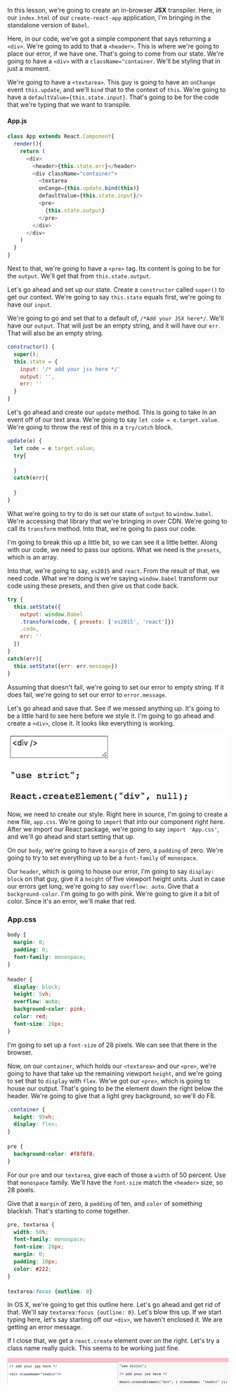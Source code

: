 In this lesson, we're going to create an in-browser **JSX** transpiler. Here, in our `index.html` of our `create-react-app` application, I'm bringing in the standalone version of `Babel`.


Here, in our code, we've got a simple component that says returning a `<div>`. We're going to add to that a `<header>`. This is where we're going to place our error, if we have one. That's going to come from our state. We're going to have a `<div>` with a `className="container`. We'll be styling that in just a moment.

We're going to have a `<textarea>`. This guy is going to have an `onChange` event `this.update`, and we'll `bind` that to the context of `this`. We're going to have a `defaultValue={this.state.input}`. That's going to be for the code that we're typing that we want to transpile.
#### App.js
``` javascript
class App extends React.Component{
  render(){
    return (
      <div>
        <header>{this.state.err}</header>
        <div className="container">
          <textarea
          onCange={this.update.bind(this)}
          defaultValue={this.state.input}/>
          <pre>
            {this.state.output}
          </pre>
        </div>
      </div>
    )
  }
}
```
Next to that, we're going to have a `<pre>` tag. Its content is going to be for the `output`. We'll get that from `this.state.output`.

Let's go ahead and set up our state. Create a `constructor` called `super()` to get our context. We're going to say `this.state` equals first, we're going to have our `input`.

We're going to go and set that to a default of, `/*Add your JSX here*/`. We'll have our `output`. That will just be an empty string, and it will have our `err`. That will also be an empty string. 

``` javascript
constructor() {
  super();
  this.state = {
    input: '/* add your jsx here */'
    output: '',
    err: ''
  }
}
```
Let's go ahead and create our `update` method. This is going to take in an event off of our text area. We're going to say `let code = e.target.value`. We're going to throw the rest of this in a `try/catch` block.

``` javascript
update(e) {
  let code = e.target.value;
  try{

  }
  catch(err){

  }
}
```

What we're going to try to do is set our state of `output` to `window.babel`. We're accessing that library that we're bringing in over CDN. We're going to call its `transform` method. Into that, we're going to pass our code.

I'm going to break this up a little bit, so we can see it a little better. Along with our code, we need to pass our options. What we need is the `presets`, which is an array.

Into that, we're going to say, `es2015` and `react`. From the result of that, we need code. What we're doing is we're saying `window.babel` transform our code using these presets, and then give us that code back.

``` javascript
try {
  this.setState({
    output: window.Babel
    .transform(code, { presets: ['es2015', 'react']})
    .code,
    err: ''
  })
}
catch(err){
  this.setState({err: err.message})
}
```
Assuming that doesn't fail, we're going to set our error to empty string. If it does fail, we're going to set our error to `error.message`.

Let's go ahead and save that. See if we messed anything up. It's going to be a little hard to see here before we style it. I'm going to go ahead and create a `<div>`, close it. It looks like everything is working.

![Unstyled compiler](../images/build-a-jsx-live-compiler-unstyled.png)

Now, we need to create our style. Right here in source, I'm going to create a new file, `app.css`. We're going to `import` that into our component right here. After we import our React package, we're going to say `import 'App.css'`, and we'll go ahead and start setting that up.

On our `body`, we're going to have a `margin` of zero, a `padding` of zero. We're going to try to set everything up to be a `font-family` of `monospace`.

Our `header`, which is going to house our error, I'm going to say `display: block` on that guy, give it a `height` of five viewport height units. Just in case our errors get long, we're going to say `overflow: auto`. Give that a `background-color`. I'm going to go with pink. We're going to give it a bit of color. Since it's an error, we'll make that red.
### App.css
``` css
body {
  margin: 0;
  padding: 0;
  font-family: monospace;
}

header {
  display: block;
  height: 5vh;
  overflow: auto;
  background-color: pink;
  color: red;
  font-size: 28px;
}
```
I'm going to set up a `font-size` of 28 pixels. We can see that there in the browser.

Now, on our `container`, which holds our `<textarea>` and our `<pre>`, we're going to have that take up the remaining viewport `height`, and we're going to set that to `display` with `flex`. We've got our `<pre>`, which is going to house our output. That's going to be the element down the right below the header. We're going to give that a light grey background, so we'll do F8.

``` css
.container {
  height: 95vh;
  display: flex;
}

pre {
  background-color: #f8f8f8;
}
```
For our `pre` and our `textarea`, give each of those a `width` of 50 percent. Use that `monospace` family. We'll have the `font-size` match the `<header>` size, so 28 pixels.

Give that a `margin` of zero, a `padding` of ten, and `color` of something blackish. That's starting to come together.

``` css
pre, textarea {
  width: 50%;
  font-family: monospace;
  font-size: 28px;
  margin: 0;
  padding: 10px;
  color: #222;
}

textarea:focus {outline: 0}
```
In OS X, we're going to get this outline here. Let's go ahead and get rid of that. We'll say `textarea:focus {outline: 0}`. Let's blow this up. If we start typing here, let's say starting off our `<div>`, we haven't enclosed it. We are getting an error message.

If I close that, we get a `react.create` element over on the right. Let's try a class name really quick. This seems to be working just fine.


![Final Output](../images/build-a-jsx-live-compiler-final-output.png)